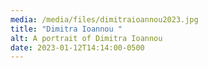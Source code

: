 ```yaml
---
media: /media/files/dimitraioannou2023.jpg
title: "Dimitra Ioannou "
alt: A portrait of Dimitra Ioannou
date: 2023-01-12T14:14:00-0500
---
```

